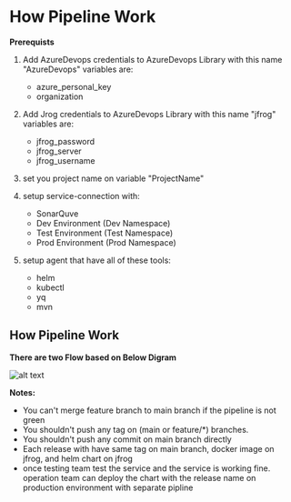 # How Pipeline Work
**Prerequists**
1) Add AzureDevops credentials to AzureDevops Library with this name "AzureDevops"
  variables are: 
   *  azure_personal_key 
   * organization
2) Add Jrog credentials to AzureDevops Library with this name "jfrog"
   variables are:
   * jfrog_password
   * jfrog_server
   * jfrog_username

3) set you project name on variable "ProjectName"
4) setup service-connection with:
    * SonarQuve
    * Dev Environment  (Dev Namespace)
    * Test Environment (Test Namespace)
    * Prod Environment (Prod Namespace)
5) setup agent that have all of these tools:
    * helm
    * kubectl
    * yq
    * mvn

## How Pipeline Work
**There are two Flow based on Below Digram**

![alt text](https://github.com/[username]/[reponame]/blob/[branch]/flowchart.png?raw=true)

**Notes:**
  * You can't merge feature branch to main branch if the pipeline is not green
  * You shouldn't push any tag on (main or feature/*) branches.
  * You shouldn't push any commit on main branch directly 
  * Each release with have same tag on main branch, docker image on jfrog, and helm chart on jfrog 
  * once testing team test the service and the service is working fine. operation team can  deploy the chart with the release name on production environment with separate pipline

